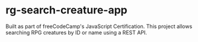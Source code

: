 # rg-search-creature-app
Built as part of freeCodeCamp's JavaScript Certification. This project allows searching RPG creatures by ID or name using a REST API.
